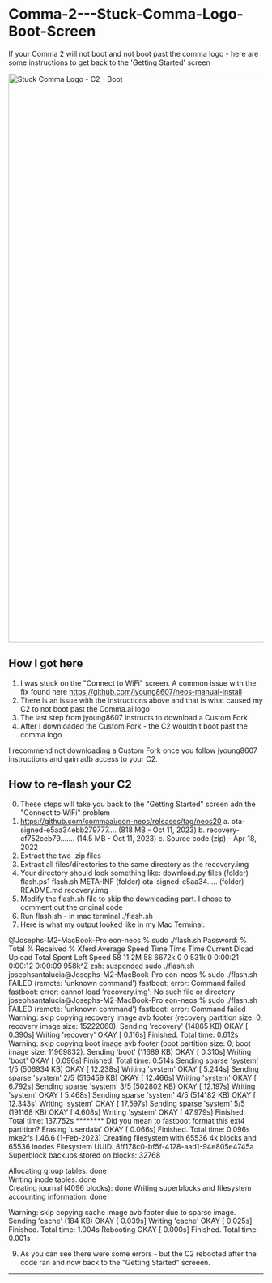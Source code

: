 # Comma-2---Stuck-Comma-Logo-Boot-Screen
If your Comma 2 will not boot and not boot past the comma logo - here are some instructions to get back to the 'Getting Started' screen


<img width="848" height="1124" alt="Stuck Comma Logo - C2 - Boot" src="https://github.com/user-attachments/assets/27f08017-8e6d-40c2-b745-93ab62903486" />



## How I got here 
  1. I was stuck on the "Connect to WiFi" screen. A common issue with the fix found here https://github.com/jyoung8607/neos-manual-install
  2. There is an issue with the instructions above and that is what caused my C2 to not boot past the Comma.ai logo
  3. The last step from jyoung8607 instructs to download a Custom Fork
  4. After I downloaded the Custom Fork - the C2 wouldn't boot past the comma logo

I recommend not downloading a Custom Fork once you follow jyoung8607 instructions and gain adb access to your C2. 


## How to re-flash your C2
  0. These steps will take you back to the "Getting Started" screen adn the "Connect to WiFi" problem
  1. 	https://github.com/commaai/eon-neos/releases/tag/neos20
    	a. ota-signed-e5aa34ebb279777…. (818 MB - Oct 11, 2023)
    	b. recovery-cf752ceb79.......	(14.5 MB - Oct 11, 2023)
    	c. Source code (zip)  - Apr 18, 2022
  2. Extract the two .zip files
  3. Extract all files/directories to the same directory as the recovery.img
  4. Your directory should look something like:
     	download.py
    	files (folder)
    	flash.ps1
    	flash.sh
    	META-INF (folder)
    	ota-signed-e5aa34….. (folder)
    	README.md
    	recovery.img
  5. Modify the flash.sh file to skip the downloading part. I chose to comment out the original code
  6. Run flash.sh - in mac terminal ./flash.sh
  7. Here is what my output looked like in my Mac Terminal:
     
@Josephs-M2-MacBook-Pro eon-neos % sudo ./flash.sh
Password:
  % Total    % Received % Xferd  Average Speed   Time    Time     Time  Current
                                 Dload  Upload   Total   Spent    Left  Speed
 58 11.2M   58 6672k    0     0   531k      0  0:00:21  0:00:12  0:00:09  958k^Z
zsh: suspended  sudo ./flash.sh
josephsantalucia@Josephs-M2-MacBook-Pro eon-neos % sudo ./flash.sh
FAILED (remote: 'unknown command')
fastboot: error: Command failed
fastboot: error: cannot load 'recovery.img': No such file or directory
josephsantalucia@Josephs-M2-MacBook-Pro eon-neos % sudo ./flash.sh
FAILED (remote: 'unknown command')
fastboot: error: Command failed
Warning: skip copying recovery image avb footer (recovery partition size: 0, recovery image size: 15222060).
Sending 'recovery' (14865 KB)                      OKAY [  0.390s]
Writing 'recovery'                                 OKAY [  0.116s]
Finished. Total time: 0.612s
Warning: skip copying boot image avb footer (boot partition size: 0, boot image size: 11969832).
Sending 'boot' (11689 KB)                          OKAY [  0.310s]
Writing 'boot'                                     OKAY [  0.096s]
Finished. Total time: 0.514s
Sending sparse 'system' 1/5 (506934 KB)            OKAY [ 12.238s]
Writing 'system'                                   OKAY [  5.244s]
Sending sparse 'system' 2/5 (516459 KB)            OKAY [ 12.466s]
Writing 'system'                                   OKAY [  6.792s]
Sending sparse 'system' 3/5 (502802 KB)            OKAY [ 12.197s]
Writing 'system'                                   OKAY [  5.468s]
Sending sparse 'system' 4/5 (514182 KB)            OKAY [ 12.343s]
Writing 'system'                                   OKAY [ 17.597s]
Sending sparse 'system' 5/5 (191168 KB)            OKAY [  4.608s]
Writing 'system'                                   OKAY [ 47.979s]
Finished. Total time: 137.752s
******** Did you mean to fastboot format this ext4 partition?
Erasing 'userdata'                                 OKAY [  0.066s]
Finished. Total time: 0.096s
mke2fs 1.46.6 (1-Feb-2023)
Creating filesystem with 65536 4k blocks and 65536 inodes
Filesystem UUID: 8ff178c0-bf5f-4128-aad1-94e805e4745a
Superblock backups stored on blocks: 
	32768

Allocating group tables: done                            
Writing inode tables: done                            
Creating journal (4096 blocks): done
Writing superblocks and filesystem accounting information: done

Warning: skip copying cache image avb footer due to sparse image.
Sending 'cache' (184 KB)                           OKAY [  0.039s]
Writing 'cache'                                    OKAY [  0.025s]
Finished. Total time: 1.004s
Rebooting                                          OKAY [  0.000s]
Finished. Total time: 0.001s


  9. As you can see there were some errors - but the C2 rebooted after the code ran and now back to the "Getting Started" screeen.

---
